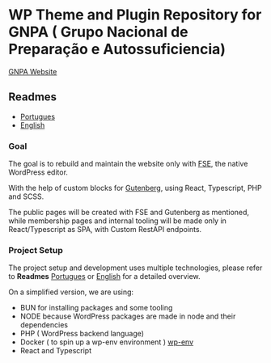 # WP Theme and Plugin Repository for GNPA ( Grupo Nacional de Preparação e Autossuficiencia)
[GNPA Website](https://preparacaoeautossuficiencia.pt/)

## Readmes
- [Portugues](readmes/readme-pt.md)
- [English](readmes/readme-en.md)

### Goal
The goal is to rebuild and maintain the website only with [FSE](https://wordpress.org/documentation/article/site-editor/), the native WordPress editor.

With the help of custom blocks for [Gutenberg](https://github.com/WordPress/gutenberg), using React, Typescript, PHP and SCSS.

The public pages will be created with FSE and Gutenberg as mentioned, while membership pages and internal tooling will be made only in React/Typescript as SPA, with Custom RestAPI endpoints.

### Project Setup
The project setup and development uses multiple technologies, please refer to **Readmes** [Portugues](readmes/readme-pt.md) or [English](readmes/readme-en.md) for a detailed overview.

On a simplified version, we are using:
- BUN for installing packages and some tooling
- NODE because WordPress packages are made in node and their dependencies
- PHP ( WordPress backend language)
- Docker ( to spin up a wp-env environment ) [wp-env](https://developer.wordpress.org/block-editor/reference-guides/packages/packages-env/)
- React and Typescript
